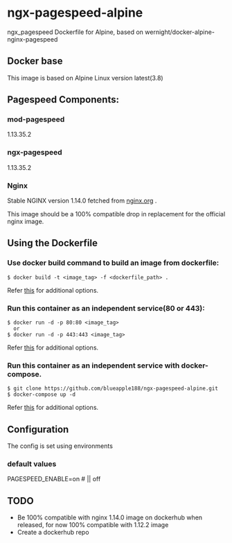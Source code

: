 # ngx-pagespeed-alpine
ngx_pagespeed Dockerfile for Alpine, based on wernight/docker-alpine-nginx-pagespeed

## Docker base
This image is based on Alpine Linux version latest(3.8)

## Pagespeed Components:
### mod-pagespeed
1.13.35.2
### ngx-pagespeed
1.13.35.2
### Nginx
Stable NGINX version 1.14.0 fetched from [nginx.org](http://nginx.org/download) .

This image should be a 100% compatible drop in replacement for the official nginx image.

## Using the Dockerfile
### Use docker build command to build an image from dockerfile:
    $ docker build -t <image_tag> -f <dockerfile_path> .
  Refer [this](https://docs.docker.com/engine/reference/commandline/build/) for additional options.

### Run this container as an independent service(80 or 443):
    $ docker run -d -p 80:80 <image_tag>
      or
    $ docker run -d -p 443:443 <image_tag>  
  Refer [this](https://docs.docker.com/engine/reference/run/) for additional options.
### Run this container as an independent service with docker-compose.
    $ git clone https://github.com/blueapple188/ngx-pagespeed-alpine.git
    $ docker-compose up -d
   Refer [this](https://docs.docker.com/compose/reference/run/) for additional options.
## Configuration
The config is set using environments
### default values
PAGESPEED_ENABLE=on # || off
## TODO
- Be 100% compatible with nginx 1.14.0 image on dockerhub when released, for now 100% compatible with 1.12.2 image
- Create a dockerhub repo
